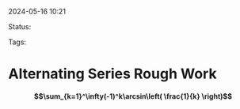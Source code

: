 2024-05-16 10:21

Status: 

Tags: 

# Alternating Series Rough Work

#### $$\sum_{k=1}^\infty(-1)^k\arcsin\left( \frac{1}{k} \right)$$

$$$$